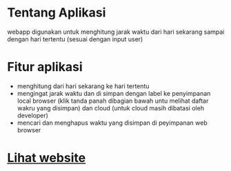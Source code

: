 # Tentang Aplikasi
webapp digunakan untuk menghitung jarak waktu dari hari sekarang sampai dengan hari tertentu (sesuai dengan input user)

# Fitur aplikasi
- menghitung dari hari sekarang ke hari tertentu
- mengingat jarak waktu dan di simpan dengan label ke penyimpanan local browser (klik tanda panah dibagian bawah untu melihat daftar wakru yang disimpan) dan cloud (untuk cloud masih dibatasi oleh developer)
- mencari dan menghapus waktu yang disimpan di peyimpanan web browser

# <a href="https://cryzepy.github.io/day-timer/">Lihat website</a>
